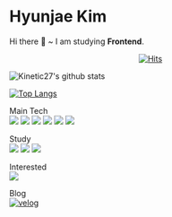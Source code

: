 # Hyunjae Kim

Hi there 👋 ~ I am studying **Frontend**.

  <div align=center>

[![Hits](https://hits.seeyoufarm.com/api/count/incr/badge.svg?url=https://github.com/NapolDeveloper)](https://hits.seeyoufarm.com)

  </div>

![Kinetic27's github stats](https://github-readme-stats.vercel.app/api?username=NapolDeveloper&show_icons=true&theme=dracula)

[![Top Langs](https://github-readme-stats.vercel.app/api/top-langs/?username=NapolDeveloper&layout=compact)](https://github.com/anuraghazra/github-readme-stats)

Main Tech <br>
<img src="https://img.shields.io/badge/html-E34F26?style=for-the-badge&logo=html5&logoColor=white">
<img src="https://img.shields.io/badge/css-1572B6?style=for-the-badge&logo=css3&logoColor=white">
<img src="https://img.shields.io/badge/javascript-F7DF1E?style=for-the-badge&logo=javascript&logoColor=white">
<img src="https://img.shields.io/badge/typescript-3178C6?style=for-the-badge&logo=typescript&logoColor=white">
<img src="https://img.shields.io/badge/react-61DAFB?style=for-the-badge&logo=react&logoColor=black">
<img src="https://img.shields.io/badge/styledcomponents
-DB7093?style=for-the-badge&logo=styledcomponents
&logoColor=white">

Study <br>
<img src="https://img.shields.io/badge/Node.js-339933?style=for-the-badge&logo=Node.js&logoColor=white">
<img src="https://img.shields.io/badge/Go-00ADD8?style=for-the-badge&logo=Go&logoColor=white">
<img src="https://img.shields.io/badge/Firebase-FFCA28?style=for-the-badge&logo=Firebase&logoColor=white">

Interested <br>
<img src="https://img.shields.io/badge/Svelte-FF3E00?style=for-the-badge&logo=Svelte&logoColor=white">

Blog <br>
<a href = "https://velog.io/@napol"> <img alt="velog" src ="https://img.shields.io/badge/velog-20C997.svg?&style=for-the-badge&logo=velog&logoColor=white"/></a>

